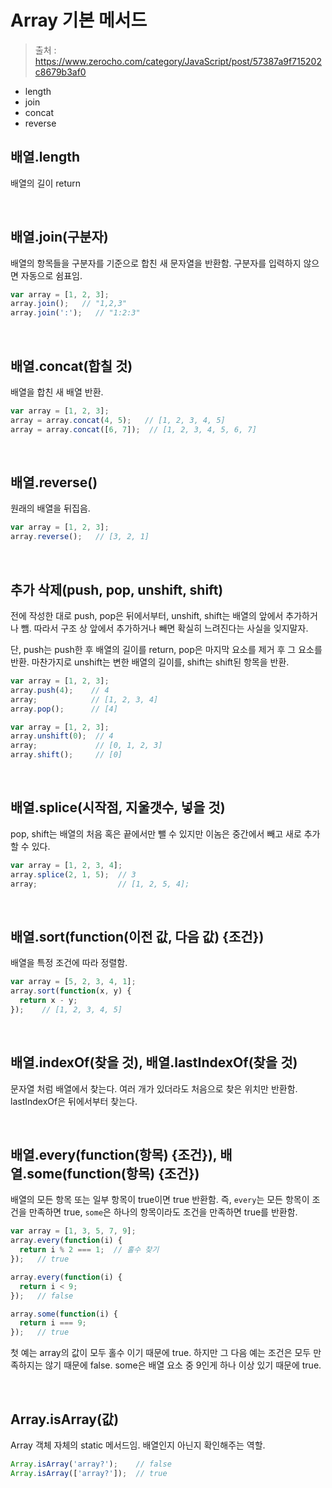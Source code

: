 # Array 기본 메서드

> 출처 : https://www.zerocho.com/category/JavaScript/post/57387a9f715202c8679b3af0

- length
- join
- concat
- reverse

## 배열.length

배열의 길이 return

<br/>

## 배열.join(구분자)

배열의 항목들을 구분자를 기준으로 합친 새 문자열을 반환함. 구분자를 입력하지 않으면 자동으로 쉼표임.

```javascript
var array = [1, 2, 3];
array.join();   // "1,2,3"
array.join(':');   // "1:2:3"
```

<br/>

## 배열.concat(합칠 것)

배열을 합친 새 배열 반환.

```javascript
var array = [1, 2, 3];
array = array.concat(4, 5);   // [1, 2, 3, 4, 5]
array = array.concat([6, 7]);  // [1, 2, 3, 4, 5, 6, 7]
```

<br/>

## 배열.reverse()

원래의 배열을 뒤집음.

```javascript
var array = [1, 2, 3];
array.reverse();   // [3, 2, 1]
```

<br/>

## 추가 삭제(push, pop, unshift, shift)

전에 작성한 대로 push, pop은 뒤에서부터, unshift, shift는 배열의 앞에서 추가하거나 뺌. 따라서 구조 상 앞에서 추가하거나 빼면 확실히 느려진다는 사실을 잊지말자.

단, push는 push한 후 배열의 길이를 return, pop은 마지막 요소를 제거 후 그 요소를 반환. 마찬가지로 unshift는 변한 배열의 길이를, shift는 shift된 항목을 반환.

```javascript
var array = [1, 2, 3];
array.push(4);    // 4
array;            // [1, 2, 3, 4]
array.pop();      // [4]
```

```javascript
var array = [1, 2, 3];
array.unshift(0);  // 4
array;             // [0, 1, 2, 3]
array.shift();     // [0]
```

<br/>

## 배열.splice(시작점, 지울갯수, 넣을 것)

pop, shift는 배열의 처음 혹은 끝에서만 뺄 수 있지만 이놈은 중간에서 빼고 새로 추가할 수 있다.

```javascript
var array = [1, 2, 3, 4];
array.splice(2, 1, 5);  // 3
array;                  // [1, 2, 5, 4];
```

<br/>

## 배열.sort(function(이전 값, 다음 값) {조건})

배열을 특정 조건에 따라 정렬함.

```javascript
var array = [5, 2, 3, 4, 1];
array.sort(function(x, y) {
  return x - y;
});    // [1, 2, 3, 4, 5]
```

<br/>

## 배열.indexOf(찾을 것), 배열.lastIndexOf(찾을 것)

문자열 처럼 배열에서 찾는다. 여러 개가 있더라도 처음으로 찾은 위치만 반환함. lastIndexOf은 뒤에서부터 찾는다.

<br/>

## 배열.every(function(항목) {조건}), 배열.some(function(항목) {조건})

배열의 모든 항목 또는 일부 항목이 true이면 true 반환함. 즉, `every`는 모든 항목이 조건을 만족하면 true, `some`은 하나의 항목이라도 조건을 만족하면 true를 반환함.

```javascript
var array = [1, 3, 5, 7, 9];
array.every(function(i) {
  return i % 2 === 1;  // 홀수 찾기
});   // true

array.every(function(i) {
  return i < 9;
});   // false

array.some(function(i) {
  return i === 9;
});   // true
```

첫 예는 array의 값이 모두 홀수 이기 때문에 true. 하지만 그 다음 예는 조건은 모두 만족하지는 않기 때문에 false. some은 배열 요소 중 9인게 하나 이상 있기 때문에 true.

<br/>

## Array.isArray(값)

Array 객체 자체의 static 메서드임. 배열인지 아닌지 확인해주는 역할.

```javascript
Array.isArray('array?');    // false
Array.isArray(['array?']);  // true
```

